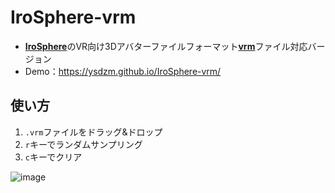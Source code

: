 # IroSphere-vrm
- [**IroSphere**](https://github.com/TaliPhoto/IroSphereLegacy)のVR向け3Dアバターファイルフォーマット[**vrm**](https://vrm.dev/)ファイル対応バージョン
- Demo：https://ysdzm.github.io/IroSphere-vrm/

## 使い方
1. `.vrm`ファイルをドラッグ&ドロップ
2. `r`キーでランダムサンプリング
3. `c`キーでクリア


![image](https://user-images.githubusercontent.com/69578376/235951900-078f6a1e-e673-41b6-a640-681fe2109dbe.png)
